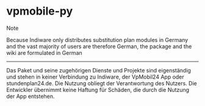 # vpmobile-py

> [!NOTE]  
> Because Indiware only distributes substitution plan modules in Germany and the vast majority of users are therefore German, the package and the wiki are formulated in German
 
---
Das Paket und seine zugehörigen Dienste und Projekte sind eigenständig und stehen in keiner Verbindung zu Indiware, der VpMobil24 App oder stundenplan24.de. Die Nutzung obliegt der Verantwortung des Nutzers. Die Entwickler übernimmt keine Haftung für Schäden, die durch die Nutzung der App entstehen.
